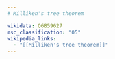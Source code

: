 ```yaml
---
# Milliken's tree theorem

wikidata: Q6859627
msc_classification: "05"
wikipedia_links:
  - "[[Milliken's tree theorem]]"
---
```

